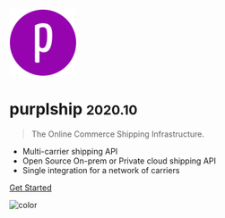 
<img src="_media/icon.png" alt="logo" width="120"/>

# purplship <small>2020.10</small>

> The Online Commerce Shipping Infrastructure.

- Multi-carrier shipping API
- Open Source On-prem or Private cloud shipping API
- Single integration for a network of carriers

[Get Started](#introduction)

![color](#eeeeee)
